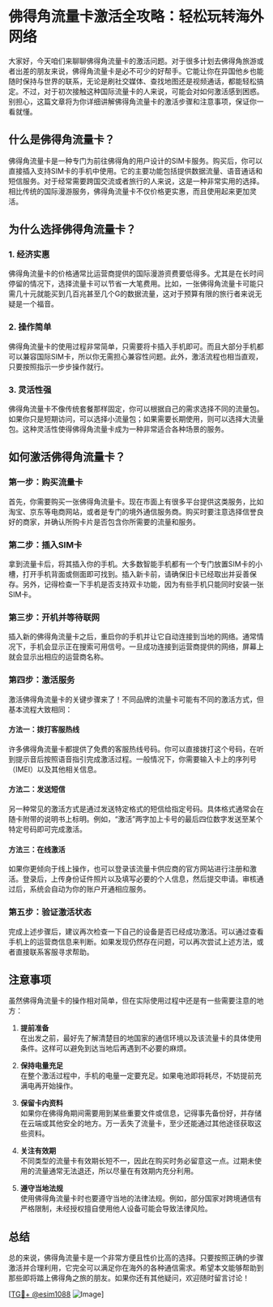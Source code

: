 # 佛得角流量卡激活全攻略：轻松玩转海外网络

大家好，今天咱们来聊聊佛得角流量卡的激活问题。对于很多计划去佛得角旅游或者出差的朋友来说，佛得角流量卡是必不可少的好帮手。它能让你在异国他乡也能随时保持与世界的联系，无论是刷社交媒体、查找地图还是视频通话，都能轻松搞定。不过，对于初次接触这种国际流量卡的人来说，可能会对如何激活感到困惑。别担心，这篇文章将为你详细讲解佛得角流量卡的激活步骤和注意事项，保证你一看就懂。

## 什么是佛得角流量卡？

佛得角流量卡是一种专门为前往佛得角的用户设计的SIM卡服务。购买后，你可以直接插入支持SIM卡的手机中使用。它的主要功能包括提供数据流量、语音通话和短信服务。对于经常需要跨国交流或者旅行的人来说，这是一种非常实用的选择。相比传统的国际漫游服务，佛得角流量卡不仅价格更实惠，而且使用起来更加灵活。

## 为什么选择佛得角流量卡？

### 1. **经济实惠**
佛得角流量卡的价格通常比运营商提供的国际漫游资费要低得多。尤其是在长时间停留的情况下，选择流量卡可以节省一大笔费用。比如，一张佛得角流量卡可能只需几十元就能买到几百兆甚至几个G的数据流量，这对于预算有限的旅行者来说无疑是一个福音。

### 2. **操作简单**
佛得角流量卡的使用过程非常简单，只需要将卡插入手机即可。而且大部分手机都可以兼容国际SIM卡，所以你无需担心兼容性问题。此外，激活流程也相当直观，只要按照指示一步步操作就行。

### 3. **灵活性强**
佛得角流量卡不像传统套餐那样固定，你可以根据自己的需求选择不同的流量包。如果你只是短期访问，可以选择小流量包；如果需要长期使用，则可以选择大流量包。这种灵活性使得佛得角流量卡成为一种非常适合各种场景的服务。

## 如何激活佛得角流量卡？

### 第一步：购买流量卡
首先，你需要购买一张佛得角流量卡。现在市面上有很多平台提供这类服务，比如淘宝、京东等电商网站，或者是专门的境外通信服务商。购买时要注意选择信誉良好的商家，并确认所购卡片是否包含你所需要的流量和服务。

### 第二步：插入SIM卡
拿到流量卡后，将其插入你的手机。大多数智能手机都有一个专门放置SIM卡的小槽，打开手机背面或侧面即可找到。插入新卡前，请确保旧卡已经取出并妥善保存。另外，记得检查一下手机是否支持双卡功能，因为有些手机只能同时安装一张SIM卡。

### 第三步：开机并等待联网
插入新的佛得角流量卡之后，重启你的手机并让它自动连接到当地的网络。通常情况下，手机会显示正在搜索可用信号。一旦成功连接到运营商提供的网络，屏幕上就会显示出相应的运营商名称。

### 第四步：激活服务
激活佛得角流量卡的关键步骤来了！不同品牌的流量卡可能有不同的激活方式，但基本流程大致相同：

#### 方法一：拨打客服热线
许多佛得角流量卡都提供了免费的客服热线号码。你可以直接拨打这个号码，在听到提示音后按照语音指引完成激活过程。一般情况下，你需要输入卡上的序列号（IMEI）以及其他相关信息。

#### 方法二：发送短信
另一种常见的激活方式是通过发送特定格式的短信给指定号码。具体格式通常会在随卡附带的说明书上标明。例如，“激活”两字加上卡号的最后四位数字发送至某个特定号码即可完成激活。

#### 方法三：在线激活
如果你更倾向于线上操作，也可以登录该流量卡供应商的官方网站进行注册和激活。登录后，上传身份证件照片以及填写必要的个人信息，然后提交申请。审核通过后，系统会自动为你的账户开通相应服务。

### 第五步：验证激活状态
完成上述步骤后，建议再次检查一下自己的设备是否已经成功激活。可以通过查看手机上的运营商信息来判断。如果发现仍然存在问题，可以再次尝试上述方法，或者直接联系客服寻求帮助。

## 注意事项

虽然佛得角流量卡的操作相对简单，但在实际使用过程中还是有一些需要注意的地方：

1. **提前准备**  
   在出发之前，最好先了解清楚目的地国家的通信环境以及该流量卡的具体使用条件。这样可以避免到达当地后再遇到不必要的麻烦。

2. **保持电量充足**  
   在整个激活过程中，手机的电量一定要充足。如果电池即将耗尽，不妨提前充满电再开始操作。

3. **保留卡内资料**  
   如果你在佛得角期间需要用到某些重要文件或信息，记得事先备份好，并存储在云端或其他安全的地方。万一丢失了流量卡，至少还能通过其他途径获取这些资料。

4. **关注有效期**  
   不同类型的流量卡有效期长短不一，因此在购买时务必留意这一点。过期未使用的流量通常无法退还，所以尽量在有效期内充分利用。

5. **遵守当地法规**  
   使用佛得角流量卡时也要遵守当地的法律法规。例如，部分国家对跨境通信有严格限制，未经授权擅自使用他人设备可能会导致法律风险。

## 总结

总的来说，佛得角流量卡是一个非常方便且性价比高的选择。只要按照正确的步骤激活并合理利用，它完全可以满足你在海外的各种通信需求。希望本文能够帮助到那些即将踏上佛得角之旅的朋友。如果你还有其他疑问，欢迎随时留言讨论！

[[TG💪+ @esim1088](https://t.me/s/esim1088) ![Image](https://i.postimg.cc/4NQfJmqS/Snipaste-2025-05-13-00-14-12.png)]